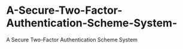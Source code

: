 # A-Secure-Two-Factor-Authentication-Scheme-System-
A Secure Two-Factor Authentication Scheme System  
